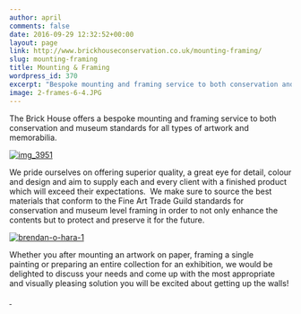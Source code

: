 ```yaml
---
author: april
comments: false
date: 2016-09-29 12:32:52+00:00
layout: page
link: http://www.brickhouseconservation.co.uk/mounting-framing/
slug: mounting-framing
title: Mounting & Framing
wordpress_id: 370
excerpt: "Bespoke mounting and framing service to both conservation and museum standards"
image: 2-frames-6-4.JPG
---
```


The Brick House offers a bespoke mounting and framing service to both conservation and museum standards for all types of artwork and memorabilia.

[![img_3951](http://www.brickhouseconservation.co.uk/wp-content/uploads/2016/09/IMG_3951-460x334.jpg)](http://www.brickhouseconservation.co.uk/wp-content/uploads/2016/09/IMG_3951.jpg)

We pride ourselves on offering superior quality, a great eye for detail, colour and design and aim to supply each and every client with a finished product which will exceed their expectations.  We make sure to source the best materials that conform to the Fine Art Trade Guild standards for conservation and museum level framing in order to not only enhance the contents but to protect and preserve it for the future.

[![brendan-o-hara-1](http://www.brickhouseconservation.co.uk/wp-content/uploads/2016/09/Brendan-O-Hara-1-287x400.jpg)](http://www.brickhouseconservation.co.uk/wp-content/uploads/2016/09/Brendan-O-Hara-1.jpg)

Whether you after mounting an artwork on paper, framing a single painting or preparing an entire collection for an exhibition, we would be delighted to discuss your needs and come up with the most appropriate and visually pleasing solution you will be excited about getting up the walls!


[ ](http://www.brickhouseconservation.co.uk/wp-content/uploads/2016/09/Brendan-O-Hara-1.jpg)